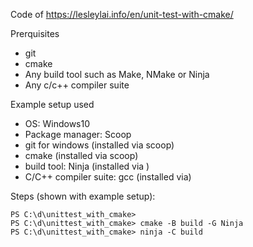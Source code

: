 Code of https://lesleylai.info/en/unit-test-with-cmake/

Prerquisites
* git
* cmake
* Any build tool such as Make, NMake or Ninja
* Any c/c++ compiler suite





Example setup used
* OS: Windows10
* Package manager: Scoop
* git for windows (installed via scoop)
* cmake (installed via scoop)
* build tool: Ninja (installed via )
* C/C++ compiler suite: gcc (installed via)


Steps (shown with example setup):
```
PS C:\d\unittest_with_cmake>
PS C:\d\unittest_with_cmake> cmake -B build -G Ninja
PS C:\d\unittest_with_cmake> ninja -C build
```